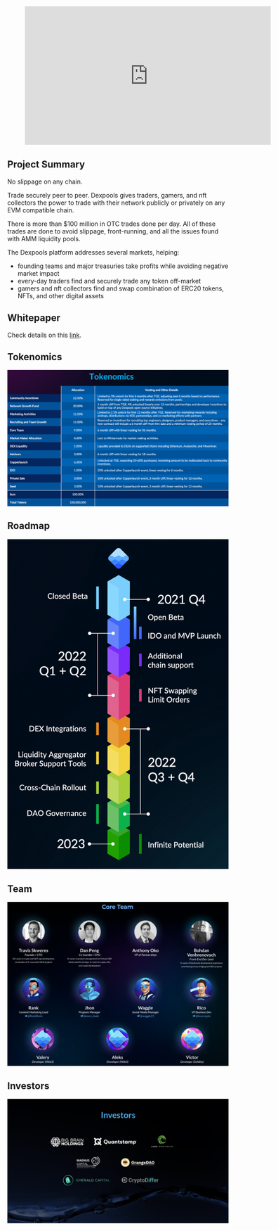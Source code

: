 <figure class="video_container">
  <iframe width="560" height="315" src="https://www.youtube.com/embed/_07i5LG63Cg" title="YouTube video player" frameborder="0" allow="accelerometer; autoplay; clipboard-write; encrypted-media; gyroscope; picture-in-picture" allowfullscreen></iframe>
</figure>


## Project Summary

No slippage on any chain. 

Trade securely peer to peer. Dexpools gives traders, gamers, and nft collectors the power to trade with their network publicly or privately on any EVM compatible chain. 

There is more than $100 million in OTC trades done per day. All of these trades are done to avoid slippage, front-running, and all the issues found with AMM liquidity pools.

The Dexpools platform addresses several markets, helping: 
- founding teams and major treasuries take profits while avoiding negative market impact 
- every-day traders find and securely trade any token off-market 
- gamers and nft collectors find and swap combination of ERC20 tokens, NFTs, and other digital assets

## Whitepaper

Check details on this [link](https://dexpools.com/wp-content/uploads/2022/03/Dexpools_WhitePaper.pdf).

## Tokenomics

![Tokenomics](https://raw.githubusercontent.com/Netswap/launchpad-resources/testnet/v2/0xbc594a0efeb4ed27b1c03f24c3438bcb49cae30e/static/images/tokenomics.png)

## Roadmap

![Roadmap](https://raw.githubusercontent.com/Netswap/launchpad-resources/testnet/v2/0xbc594a0efeb4ed27b1c03f24c3438bcb49cae30e/static/images/roadmap.png)

## Team

![Team](https://raw.githubusercontent.com/Netswap/launchpad-resources/testnet/v2/0xbc594a0efeb4ed27b1c03f24c3438bcb49cae30e/static/images/team.png)

## Investors

![Investors](https://raw.githubusercontent.com/Netswap/launchpad-resources/testnet/v2/0xbc594a0efeb4ed27b1c03f24c3438bcb49cae30e/static/images/investors.png)
